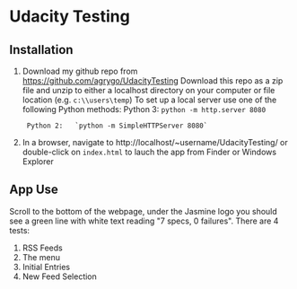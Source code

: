 # Udacity Testing

## Installation
1. Download my github repo from https://github.com/agrygo/UdacityTesting
Download this repo as a zip file and unzip to either a localhost directory on your computer or file location (e.g. `c:\\users\temp`)
    To set up a local server use one of the following Python methods:
        Python 3:  `python -m http.server 8080`

        Python 2:   `python -m SimpleHTTPServer 8080`    
2. In a browser, navigate to http://localhost/~username/UdacityTesting/ or double-click on `index.html` to lauch the app from Finder or Windows Explorer

## App Use
Scroll to the bottom of the webpage, under the Jasmine logo you should see a green line with white text reading "7 specs, 0 failures".
There are 4 tests:
1. RSS Feeds
2. The menu
3. Initial Entries
4. New Feed Selection
